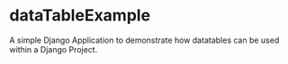 # dataTableExample

A simple Django Application to demonstrate how datatables can be used within a Django Project.
